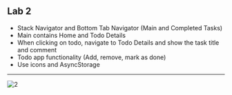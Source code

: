## Lab 2
- Stack Navigator and Bottom Tab Navigator (Main and Completed Tasks)
- Main contains Home and Todo Details
- When clicking on todo, navigate to Todo Details and show the task title and comment
- Todo app functionality (Add, remove, mark as done)
- Use icons and AsyncStorage

---
![2](https://github.com/user-attachments/assets/069e080e-b193-40b2-91d3-8a10be4add94)
